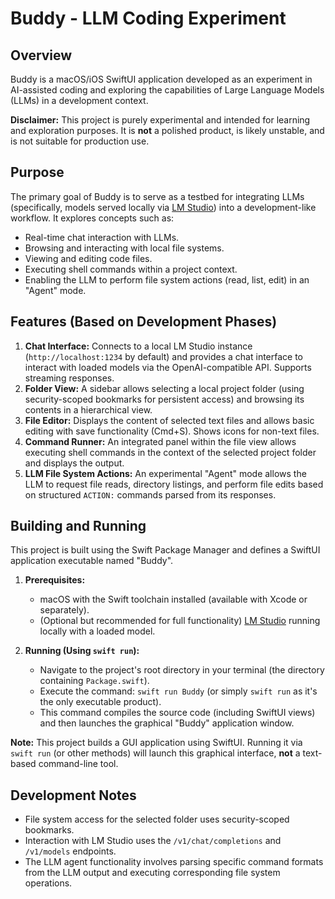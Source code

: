 # Buddy - LLM Coding Experiment

## Overview

Buddy is a macOS/iOS SwiftUI application developed as an experiment in AI-assisted coding and exploring the capabilities of Large Language Models (LLMs) in a development context.

**Disclaimer:** This project is purely experimental and intended for learning and exploration purposes. It is **not** a polished product, is likely unstable, and is not suitable for production use.

## Purpose

The primary goal of Buddy is to serve as a testbed for integrating LLMs (specifically, models served locally via [LM Studio](https://lmstudio.ai/)) into a development-like workflow. It explores concepts such as:

*   Real-time chat interaction with LLMs.
*   Browsing and interacting with local file systems.
*   Viewing and editing code files.
*   Executing shell commands within a project context.
*   Enabling the LLM to perform file system actions (read, list, edit) in an "Agent" mode.

## Features (Based on Development Phases)

1.  **Chat Interface:** Connects to a local LM Studio instance (`http://localhost:1234` by default) and provides a chat interface to interact with loaded models via the OpenAI-compatible API. Supports streaming responses.
2.  **Folder View:** A sidebar allows selecting a local project folder (using security-scoped bookmarks for persistent access) and browsing its contents in a hierarchical view.
3.  **File Editor:** Displays the content of selected text files and allows basic editing with save functionality (Cmd+S). Shows icons for non-text files.
4.  **Command Runner:** An integrated panel within the file view allows executing shell commands in the context of the selected project folder and displays the output.
5.  **LLM File System Actions:** An experimental "Agent" mode allows the LLM to request file reads, directory listings, and perform file edits based on structured `ACTION:` commands parsed from its responses.

## Building and Running

This project is built using the Swift Package Manager and defines a SwiftUI application executable named "Buddy".

1.  **Prerequisites:**
    *   macOS with the Swift toolchain installed (available with Xcode or separately).
    *   (Optional but recommended for full functionality) [LM Studio](https://lmstudio.ai/) running locally with a loaded model.

2.  **Running (Using `swift run`):**
    *   Navigate to the project's root directory in your terminal (the directory containing `Package.swift`).
    *   Execute the command: `swift run Buddy` (or simply `swift run` as it's the only executable product).
    *   This command compiles the source code (including SwiftUI views) and then launches the graphical "Buddy" application window.

**Note:** This project builds a GUI application using SwiftUI. Running it via `swift run` (or other methods) will launch this graphical interface, **not** a text-based command-line tool.

## Development Notes

*   File system access for the selected folder uses security-scoped bookmarks.
*   Interaction with LM Studio uses the `/v1/chat/completions` and `/v1/models` endpoints.
*   The LLM agent functionality involves parsing specific command formats from the LLM output and executing corresponding file system operations. 